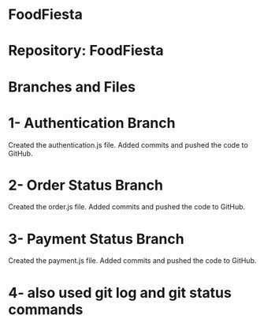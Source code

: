 # FoodFiesta
# Repository: FoodFiesta


# Branches and Files
# 1- Authentication Branch
Created the authentication.js file.
Added commits and pushed the code to GitHub.

# 2- Order Status Branch
Created the order.js file.
Added commits and pushed the code to GitHub.

# 3- Payment Status Branch
Created the payment.js file.
Added commits and pushed the code to GitHub.

# 4- also used git log and git status commands
